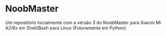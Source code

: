 # NoobMaster

Um repositório inicialmente com a versão 3 do NoobMaster para Xiaomi Mi A2/6x em Shell/Bash para Linux (Futuramente em Python).

